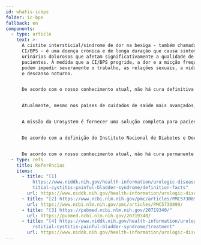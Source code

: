```yaml
---
id: whatis-icbps
folder: ic-bps
fallback: en
components:
  - type: article
    text: >-
      A cistite intersticial/síndrome de dor na bexiga - também chamada de
      CI/BPS - é uma doença crónica e de longa duração que causa sintomas
      urinários dolorosos que afetam significativamente a qualidade de vida dos
      pacientes. À medida que a CI/BPS progride, a dor e a micção frequente
      podem impedir severamente o trabalho, as relações sexuais, a vida social e
      o descanso noturno.


      De acordo com o nosso conhecimento atual, não há cura definitiva para a CI/BPS. Por outro lado, os pacientes podem ficar sem sintomas por anos, e a qualidade de vida normal pode ser preservada desde que recebam o tratamento adequado. A terapia de manutenção deve incluir o monitoramento do estado do paciente por anos, possivelmente por toda a vida.


      Atualmente, mesmo nos países de cuidados de saúde mais avançados, apenas 5-10% dos pacientes com CI/BPS são diagnosticados, embora se estime que cerca de 2,4% da população seja afetado. Infelizmente, quanto mais tarde um paciente é diagnosticado, mais graves são os sintomas da CI/BPS.


      A missão da Urosystem é fornecer uma solução completa para pacientes com CI/BPS - desde o diagnóstico até ao tratamento adequado de vários níveis.


      De acordo com a definição do Instituto Nacional de Diabetes e Doenças Digestivas e Renais (NIDDK, EUA), a cistite intersticial/síndrome de dor na bexiga (CI/BPS) é uma doença crónica ou de longa duração que causa sintomas urinários dolorosos.[1] Os seus sintomas afetam significativamente a qualidade de vida do paciente.[2] À medida que a CI/BPS progride, a dor e a micção frequente (que pode exceder mais de 80 vezes por dia) podem impedir gravemente o trabalho, as relações sexuais, a vida social e o descanso noturno. Outras condições crónicas ocorrem com mais frequência em pacientes com CI/BPS do que na população em geral.[3]


      De acordo com o nosso conhecimento atual, não há cura permanente para a CI/BPS.[4] Por outro lado, os pacientes podem ficar sem sintomas por anos e o seu padrão de qualidade de vida pode ser preservado, desde que recebam o tratamento adequado. Devido ao número crescente de casos diagnosticados e ao tempo de tratamento, a CI/BPS deverá demandar uma quantidade cada vez maior de recursos dos sistemas de saúde num futuro próximo.
  - type: refs
    title: Referências
    items:
      - title: "[1]
          https://www.niddk.nih.gov/health-information/urologic-diseases/inters\
          titial-cystitis-painful-bladder-syndrome/definition-facts"
        url: https://www.niddk.nih.gov/health-information/urologic-diseases/interstitial-cystitis-painful-bladder-syndrome/definition-facts
      - title: "[2] https://www.ncbi.nlm.nih.gov/pmc/articles/PMC5730899/"
        url: https://www.ncbi.nlm.nih.gov/pmc/articles/PMC5730899/
      - title: "[3] https://pubmed.ncbi.nlm.nih.gov/20719340/"
        url: https://pubmed.ncbi.nlm.nih.gov/20719340/
      - title: "[4] https://www.niddk.nih.gov/health-information/urologic-diseases/inte\
          rstitial-cystitis-painful-bladder-syndrome/treatment"
        url: https://www.niddk.nih.gov/health-information/urologic-diseases/interstitial-cystitis-painful-bladder-syndrome/treatment
---
```

